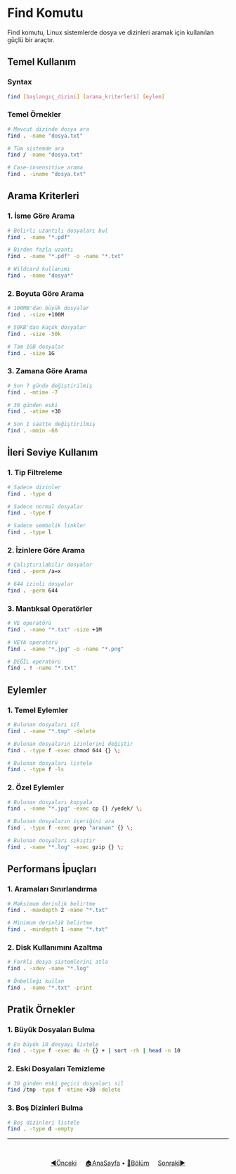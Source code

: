 # Find Komutu

Find komutu, Linux sistemlerde dosya ve dizinleri aramak için kullanılan güçlü bir araçtır.

## Temel Kullanım

### Syntax
```bash
find [başlangıç_dizini] [arama_kriterleri] [eylem]
```

### Temel Örnekler
```bash
# Mevcut dizinde dosya ara
find . -name "dosya.txt"

# Tüm sistemde ara
find / -name "dosya.txt"

# Case-insensitive arama
find . -iname "dosya.txt"
```

## Arama Kriterleri

### 1. İsme Göre Arama
```bash
# Belirli uzantılı dosyaları bul
find . -name "*.pdf"

# Birden fazla uzantı
find . -name "*.pdf" -o -name "*.txt"

# Wildcard kullanımı
find . -name "dosya*"
```

### 2. Boyuta Göre Arama
```bash
# 100MB'dan büyük dosyalar
find . -size +100M

# 50KB'dan küçük dosyalar
find . -size -50k

# Tam 1GB dosyalar
find . -size 1G
```

### 3. Zamana Göre Arama
```bash
# Son 7 günde değiştirilmiş
find . -mtime -7

# 30 günden eski
find . -atime +30

# Son 1 saatte değiştirilmiş
find . -mmin -60
```

## İleri Seviye Kullanım

### 1. Tip Filtreleme
```bash
# Sadece dizinler
find . -type d

# Sadece normal dosyalar
find . -type f

# Sadece sembolik linkler
find . -type l
```

### 2. İzinlere Göre Arama
```bash
# Çalıştırılabilir dosyalar
find . -perm /a=x

# 644 izinli dosyalar
find . -perm 644

```

### 3. Mantıksal Operatörler
```bash
# VE operatörü
find . -name "*.txt" -size +1M

# VEYA operatörü
find . -name "*.jpg" -o -name "*.png"

# DEĞİL operatörü
find . ! -name "*.txt"
```

## Eylemler

### 1. Temel Eylemler
```bash
# Bulunan dosyaları sil
find . -name "*.tmp" -delete

# Bulunan dosyaların izinlerini değiştir
find . -type f -exec chmod 644 {} \;

# Bulunan dosyaları listele
find . -type f -ls
```

### 2. Özel Eylemler
```bash
# Bulunan dosyaları kopyala
find . -name "*.jpg" -exec cp {} /yedek/ \;

# Bulunan dosyaların içeriğini ara
find . -type f -exec grep "aranan" {} \;

# Bulunan dosyaları sıkıştır
find . -name "*.log" -exec gzip {} \;
```

## Performans İpuçları

### 1. Aramaları Sınırlandırma
```bash
# Maksimum derinlik belirtme
find . -maxdepth 2 -name "*.txt"

# Minimum derinlik belirtme
find . -mindepth 1 -name "*.txt"
```

### 2. Disk Kullanımını Azaltma
```bash
# Farklı dosya sistemlerini atla
find . -xdev -name "*.log"

# Önbelleği kullan
find . -name "*.txt" -print
```

## Pratik Örnekler

### 1. Büyük Dosyaları Bulma
```bash
# En büyük 10 dosyayı listele
find . -type f -exec du -h {} + | sort -rh | head -n 10
```

### 2. Eski Dosyaları Temizleme
```bash
# 30 günden eski geçici dosyaları sil
find /tmp -type f -mtime +30 -delete
```

### 3. Boş Dizinleri Bulma
```bash
# Boş dizinleri listele
find . -type d -empty
```

------   
<br>
<div align="center">

[◀️Önceki](README.md) &nbsp;&nbsp;&nbsp; [🏠AnaSayfa](../README.md) • [📑Bölüm](README.md) &nbsp;&nbsp;&nbsp; [Sonraki▶️](grep-komutu.md)

</div>